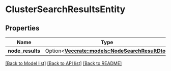 # ClusterSearchResultsEntity

## Properties

Name | Type | Description | Notes
------------ | ------------- | ------------- | -------------
**node_results** | Option<[**Vec<crate::models::NodeSearchResultDto>**](NodeSearchResultDTO.md)> |  | [optional]

[[Back to Model list]](../README.md#documentation-for-models) [[Back to API list]](../README.md#documentation-for-api-endpoints) [[Back to README]](../README.md)


